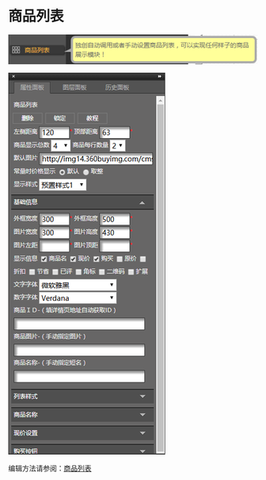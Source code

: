 # 商品列表

![](/assets/mpdfehort.png)

![](/assets/idmprgort.png)

编辑方法请参阅：[商品列表](/wang-dian-xiu-zu-jian-shuo-ming/shang-pin-lie-biao.md)

